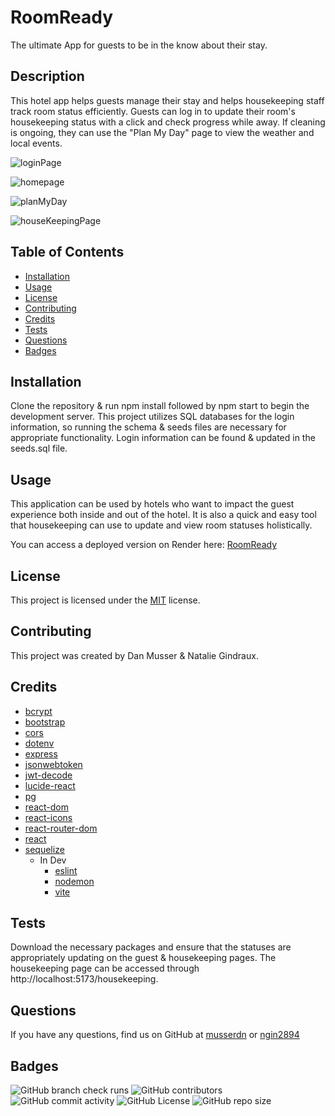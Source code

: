 # RoomReady
The ultimate App for guests to be in the know about their stay. 

## Description
This hotel app helps guests manage their stay and helps housekeeping staff track room status efficiently. Guests can log in to update their room's housekeeping status with a click and check progress while away. If cleaning is ongoing, they can use the "Plan My Day" page to view the weather and local events.

![loginPage](<Screenshot 2025-02-20 193322.png>)

![homepage](<Screenshot 2025-02-20 193151.png>)

![planMyDay](<Screenshot 2025-02-20 193303.png>)

![houseKeepingPage](<Screenshot 2025-02-20 194234.png>)

## Table of Contents
- [Installation](#installation)
- [Usage](#usage)
- [License](#license)
- [Contributing](#contributing)
- [Credits](#credits)
- [Tests](#tests)
- [Questions](#questions)
- [Badges](#Badges)

## Installation
Clone the repository & run npm install followed by npm start to begin the development server. This project utilizes SQL databases for the login information, so running the schema & seeds files are necessary for appropriate functionality. Login information can be found & updated in the seeds.sql file.

## Usage
This application can be used by hotels who want to impact the guest experience both inside and out of the hotel. It is also a quick and easy tool that housekeeping can use to update and view room statuses holistically. 

You can access a deployed version on Render here: [RoomReady](https://roomready.onrender.com/)

## License
This project is licensed under the [MIT]([License](https://opensource.org/licenses/MIT)) license.

## Contributing
This project was created by Dan Musser & Natalie Gindraux.

## Credits
- [bcrypt](https://www.npmjs.com/package/bcrypt)
- [bootstrap](https://getbootstrap.com/)
- [cors](https://www.npmjs.com/package/cors)
- [dotenv](https://www.npmjs.com/package/dotenv)
- [express](https://expressjs.com/)
- [jsonwebtoken](https://www.npmjs.com/package/jsonwebtoken)
- [jwt-decode](https://jwt.io/)
- [lucide-react](https://lucide.dev/guide/packages/lucide-react)
- [pg](https://www.npmjs.com/package/pg)
- [react-dom](https://www.npmjs.com/package/react-dom)
- [react-icons](https://react-icons.github.io/react-icons/)
- [react-router-dom](https://www.npmjs.com/package/react-router-dom)
- [react](https://react.dev/)
- [sequelize](https://sequelize.org/)
   - In Dev
      - [eslint](https://eslint.org/)
      - [nodemon](https://nodemon.io/)
      - [vite](https://vite.dev/)
    

## Tests
Download the necessary packages and ensure that the statuses are appropriately updating on the guest & housekeeping pages. The housekeeping page can be accessed through http://localhost:5173/housekeeping. 

## Questions
If you have any questions, find us on GitHub at [musserdn](https://github.com/musserdn) or [ngin2894](https://github.com/ngin2894)

## Badges
![GitHub branch check runs](https://img.shields.io/github/check-runs/musserdn/RoomReady/main)
![GitHub contributors](https://img.shields.io/github/contributors/musserdn/RoomReady)
![GitHub commit activity](https://img.shields.io/github/commit-activity/m/musserdn/RoomReady)
![GitHub License](https://img.shields.io/github/license/musserdn/RoomReady)
![GitHub repo size](https://img.shields.io/github/repo-size/musserdn/RoomReady)